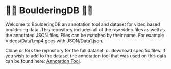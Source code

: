 # 🧗‍♂️ BoulderingDB 🧗‍♀️

Welcome to BoulderingDB an annotation tool and dataset for video based bouldering data. This repository includes all of the raw video files as well as the annotated JSON files.
Files can be matched by their name. For example Videos/Data1.mp4 goes with JSON/Data1.json.

Clone or fork the repository for the full dataset, or download specific files. If you wish to add to the dataset the annotation tool that was used on this data can be found
here: [Annotation Tool](https://github.com/nrb4824/AnnotationTool2).
